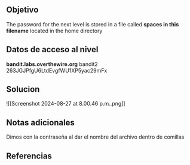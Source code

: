 ## Objetivo
The password for the next level is stored in a file called **spaces in this filename** located in the home directory
## Datos de acceso al nivel
**bandit.labs.overthewire.org**
bandit2
263JGJPfgU6LtdEvgfWU1XP5yac29mFx
## Solucion

![[Screenshot 2024-08-27 at 8.00.46 p.m..png]]
## Notas adicionales
Dimos con la contraseña al dar el nombre del archivo dentro de comillas
## Referencias
